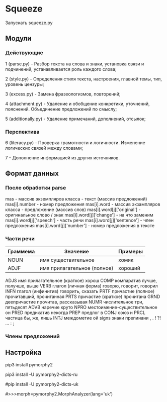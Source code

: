 # Squeeze
Запускать squeeze.py

Модули
-----
### Действующие

1 (parse.py) - Разбор текста на слова и знаки, установка связи и подчинений, устанавливается роль каждого слова;

2 (style.py) - Определения стиля текста, настроения, главной темы, тип, уровень цензуры;

3 (excess.py) - Замена фразеологизмов, повторений;

4 (attachment.py) - Удаление и обобщение конкретики, уточнений, пояснений. Объединение предложений по смыслу;

5 (additionally.py) - Удаление примечаний, дополнений, отсылок;

### Перспектива

6 (literacy.py) - Проверка грамотности и логичности. Изменение логических связей между словами;

7 - Дополнение информацией из других источников.

Формат данных
-----
### После обработки parse

mas - массив экземпляров класса - текст (массив предложений)
mas[i].number - номер предложения
mas[i].word - массив экзампляров класса - предложение (массив слов)
mas[i].word[j]['original'] - оригинальное слово / знак
mas[i].word[j]['change'] - на что заменим
mas[i].word[j]['speech'] - часть речи
mas[i].word[j]['sentence'] - член предложения
mas[i].word[j]['number'] - номер предложения в тексте

### Части речи

Граммема | Значение | Примеры
---------|----------|--------
NOUN | имя существительное | хомяк
ADJF | имя прилагательное (полное) | хороший
ADJS	имя прилагательное (краткое)	хорош
COMP	компаратив	лучше, получше, выше
VERB	глагол (личная форма)	говорю, говорит, говорил
INFN	глагол (инфинитив)	говорить, сказать
PRTF	причастие (полное)	прочитавший, прочитанная
PRTS	причастие (краткое)	прочитана
GRND	деепричастие	прочитав, рассказывая
NUMR	числительное	три, пятьдесят
ADVB	наречие	круто
NPRO	местоимение-существительное	он
PRED	предикатив	некогда
PREP	предлог	в
CONJ	союз	и
PRCL	частица	бы, же, лишь
INTJ	междометие	ой
signs	знаки препинани	, . ! ?! … : ;

### Члены предложений

Настройка
-----

pip3 install pymorphy2

pip3 install -U pymorphy2-dicts-ru

#pip install -U pymorphy2-dicts-uk

#>>>morph=pymorphy2.MorphAnalyzer(lang='uk')
